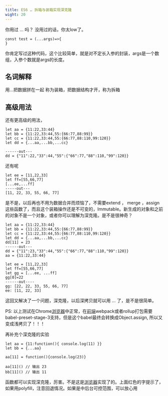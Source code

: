 ```yaml
---
title: ES6 … 拆箱与装箱实现深克隆
wight: 20
---
```

你用过 ... 吗？ 没用过的话，你太low了。

```
const test = (...args)=>{
}
```
你肯定写过这种代码，这个比较简单，就是对不定长入参的封装，args是一个数组，入参个数就是args的长度。

## 名词解释

用...把数据拼在一起 称为装箱，把数据结构才开，称为拆箱

## 高级用法

还有更高级的用法，

```
let aa = {11:22,33:44}
let bb = {11:22,33:44,55:{66:77,88:99}}
let cc = {11:22,33:44,55:{66:77,88:110,99:120}}
let dd = {...aa,...bb,...cc}

------out---
dd = {"11":22,"33":44,"55":{"66":77,"88":110,"99":120}}

```

还有呢

```
let ee = [11,22,33]
let ff=[55,66,77]
[...ee,...ff]
-----out---
[11, 22, 33, 55, 66, 77]

```

是不是，以后再也不用为数据合并而烦恼了，不需要extend ， merge ，assign这些函数了，而且这个装箱操作还是不可变的，Immutable。新生成的对象和之前的对象不是一个对象，或者你可以理解为深克隆。是不是很神奇？

```
let aa = {11:22,33:44}
let bb = {11:22,33:44,55:{66:77,88:99}}
let cc = {11:22,33:44,55:{66:77,88:110,99:120}}
let dd = {...aa,...bb,...cc}
dd[11] = 23
------out---
dd = {"11":23,"33":44,"55":{"66":77,"88":110,"99":120}}
aa = {11:22,33:44}

```

```
let ee = [11,22,33]
let ff=[55,66,77]
let gg = [...ee, ...ff]
gg[0]=22
------out----
gg: [22, 22, 33, 55, 66, 77]
ee: [11, 22, 33]

```

这回又解决了一个问题，深克隆，以后深拷贝就可以用 ... 了，是不是很简单。

PS: 以上测试在Chrome[浏览器](https://www.w3cdoc.com)中正常，在[前端](https://www.w3cdoc.com)webpack或者rollup打包需要babel-preset-stage-3支持，但是这个babel最终会转换成Object.assign, 所以又变成浅拷贝了！！！

再补充个深克隆的实验

```
let aa = {11:function(){ console.log(11) }}
let bb = {...aa}

aa[11] = function(){console.log(23)}

aa[11]() // 输出 23
bb[11]() // 输出 11
```

函数都可以实现深克隆，厉害。不是这是[浏览器](https://www.w3cdoc.com)实现了的。上面红色的字提示了，如果用polyfill，注意回退情况。如果是中后台可控范围，可以放心用
